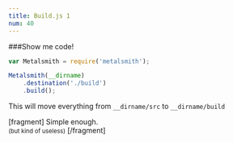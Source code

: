```yaml
---
title: Build.js 1
num: 40
---
```


###Show me code!

```js
var Metalsmith = require('metalsmith');

Metalsmith(__dirname)
    .destination('./build')
    .build();
```

This will move everything from `__dirname/src` to `__dirname/build`

[fragment]
Simple enough. <br /> <small>(but kind of useless)</small>
[/fragment]
